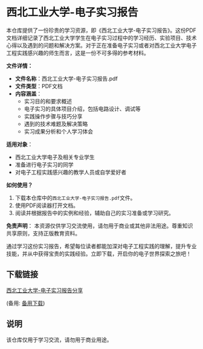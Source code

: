 # 西北工业大学-电子实习报告

本仓库提供了一份珍贵的学习资源，即《西北工业大学-电子实习报告》。这份PDF文档详细记录了西北工业大学学生在电子实习过程中的学习经历、实验项目、技术心得以及遇到的问题和解决方案。对于正在准备电子实习或者对西北工业大学电子工程实践感兴趣的师生而言，这是一份不可多得的参考材料。

**文件详情：**
- **文件名称**：西北工业大学-电子实习报告.pdf
- **文件类型**：PDF文档
- **内容涵盖**：
  - 实习目的和要求概述
  - 电子实习的具体项目介绍，包括电路设计、调试等
  - 实践操作步骤与技巧分享
  - 遇到的技术难题及解决策略
  - 实习成果分析和个人学习体会
  
**适用对象**：
- 西北工业大学电子及相关专业学生
- 准备进行电子实习的同学
- 对电子工程实践感兴趣的教学人员或自学爱好者

**如何使用？**
1. 下载本仓库中的`西北工业大学-电子实习报告.pdf`文件。
2. 使用PDF阅读器打开文档。
3. 阅读并根据报告中的实例和经验，辅助自己的实习准备或学习研究。

**免责声明**：
本资源仅供学习交流使用，请勿用于商业或其他非法用途。尊重知识共享原则，支持正版教育资料。

通过学习这份实习报告，希望每位读者都能加深对电子工程实践的理解，提升专业技能，并从中获得宝贵的实践经验。立即下载，开启你的电子世界探索之旅吧！

## 下载链接
[西北工业大学-电子实习报告分享](https://pan.quark.cn/s/5db684f89bb2) 

(备用: [备用下载](https://pan.baidu.com/s/1tk44Vcmlr6fc4zCd9TURhA?pwd=1234))

## 说明

该仓库仅用于学习交流，请勿用于商业用途。
